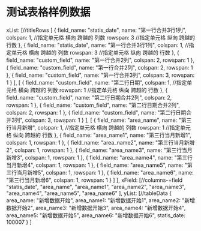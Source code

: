 # 测试表格样例数据
xList: [//titleRows
  [
    {
      field_name: "statis_date",
      name: "第一行合并3行1列",
      colspan: 1, //指定单元格 横向 跨越的 列数
      rowspan: 3 //指定单元格 纵向 跨越的 行数
    },
    {
      field_name: "statis_date",
      name: "第一行合并3行1列",
      colspan: 1, //指定单元格 横向 跨越的 列数
      rowspan: 3 //指定单元格 纵向 跨越的 行数
    },
    {
      field_name: "custom_field",
      name: "第一行合并2列",
      colspan: 2,
      rowspan: 1
    },
    {
      field_name: "custom_field",
      name: "第一行合并2列",
      colspan: 2,
      rowspan: 1
    },
    {
      field_name: "custom_field",
      name: "第一行合并3列",
      colspan: 3,
      rowspan: 1
    }
  ],
  [
    {
      field_name: "custom_field",
      name: "第二行日期",
      colspan: 1, //指定单元格 横向 跨越的 列数
      rowspan: 1 //指定单元格 纵向 跨越的 行数
    },
    {
      field_name: "custom_field",
      name: "第二行日期合并2列",
      colspan: 2,
      rowspan: 1
    },
    {
      field_name: "custom_field",
      name: "第二行日期合并2列",
      colspan: 2,
      rowspan: 1
    },
    {
      field_name: "custom_field",
      name: "第二行日期合并3列",
      colspan: 3,
      rowspan: 1
    }
  ],
  [
    {
      field_name: "area_name",
      name: "第三行当月新增",
      colspan: 1, //指定单元格 横向 跨越的 列数
      rowspan: 1 //指定单元格 纵向 跨越的 行数
    },
    {
      field_name: "area_name1",
      name: "第三行当月新增1",
      colspan: 1,
      rowspan: 1
    },
    {
      field_name: "area_name2",
      name: "第三行当月新增2",
      colspan: 1,
      rowspan: 1
    },
    {
      field_name: "area_name3",
      name: "第三行当月新增3",
      colspan: 1,
      rowspan: 1
    },
    {
      field_name: "area_name4",
      name: "第三行当月新增4",
      colspan: 1,
      rowspan: 1
    },
    {
      field_name: "area_name5",
      name: "第三行当月新增5",
      colspan: 1,
      rowspan: 1
    },
    {
      field_name: "area_name6",
      name: "第三行当月新增6",
      colspan: 1,
      rowspan: 1
    }
  ]
],
xField: [//columns-+field
  "statis_date",
  "area_name",
  "area_name1",
  "area_name2",
  "area_name3",
  "area_name4",
  "area_name5",
  "area_name6"
],
yList: [//tableData
  {
    area_name: "新增数据开始",
    area_name1: "新增数据开始1",
    area_name2: "新增数据开始2",
    area_name3: "新增数据开始3",
    area_name4: "新增数据开始4",
    area_name5: "新增数据开始5",
    area_name6: "新增数据开始6",
    statis_date: 100007
  }
]